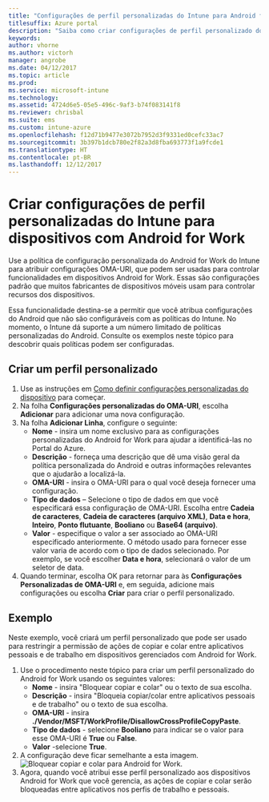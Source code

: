 ```yaml
---
title: "Configurações de perfil personalizadas do Intune para Android for Work"
titlesuffix: Azure portal
description: "Saiba como criar configurações de perfil personalizado do Intune para dispositivos Android for Work."
keywords: 
author: vhorne
ms.author: victorh
manager: angrobe
ms.date: 04/12/2017
ms.topic: article
ms.prod: 
ms.service: microsoft-intune
ms.technology: 
ms.assetid: 4724d6e5-05e5-496c-9af3-b74f083141f8
ms.reviewer: chrisbal
ms.suite: ems
ms.custom: intune-azure
ms.openlocfilehash: f12d71b9477e3072b7952d3f9331ed0cefc33ac7
ms.sourcegitcommit: 3b397b1dcb780e2f82a3d8fba693773f1a9fcde1
ms.translationtype: HT
ms.contentlocale: pt-BR
ms.lasthandoff: 12/12/2017
---
```

# <a name="create-intune-custom-profile-settings-for-android-for-work-devices"></a>Criar configurações de perfil personalizadas do Intune para dispositivos com Android for Work

Use a política de configuração personalizada do Android for Work do Intune para atribuir configurações OMA-URI, que podem ser usadas para controlar funcionalidades em dispositivos Android for Work. Essas são configurações padrão que muitos fabricantes de dispositivos móveis usam para controlar recursos dos dispositivos.

Essa funcionalidade destina-se a permitir que você atribua configurações do Android que não são configuráveis com as políticas do Intune. No momento, o Intune dá suporte a um número limitado de políticas personalizadas do Android. Consulte os exemplos neste tópico para descobrir quais políticas podem ser configuradas.

## <a name="create-a-custom-profile"></a>Criar um perfil personalizado

1. Use as instruções em [Como definir configurações personalizadas do dispositivo](custom-settings-configure.md) para começar.
2. Na folha **Configurações personalizadas do OMA-URI**, escolha **Adicionar** para adicionar uma nova configuração.
3. Na folha **Adicionar Linha**, configure o seguinte:
    - **Nome** - insira um nome exclusivo para as configurações personalizadas do Android for Work para ajudar a identificá-las no Portal do Azure.
    - **Descrição** - forneça uma descrição que dê uma visão geral da política personalizada do Android e outras informações relevantes que o ajudarão a localizá-la.
    - **OMA-URI** - insira o OMA-URI para o qual você deseja fornecer uma configuração.
    - **Tipo de dados** – Selecione o tipo de dados em que você especificará essa configuração de OMA-URI. Escolha entre **Cadeia de caracteres**, **Cadeia de caracteres (arquivo XML)**, **Data e hora**, **Inteiro**, **Ponto flutuante**, **Booliano** ou **Base64 (arquivo)**.
    - **Valor** - especifique o valor a ser associado ao OMA-URI especificado anteriormente. O método usado para fornecer esse valor varia de acordo com o tipo de dados selecionado. Por exemplo, se você escolher **Data e hora**, selecionará o valor de um seletor de data.
4. Quando terminar, escolha OK para retornar para às **Configurações Personalizadas de OMA-URI** e, em seguida, adicione mais configurações ou escolha **Criar** para criar o perfil personalizado.


## <a name="example"></a>Exemplo

Neste exemplo, você criará um perfil personalizado que pode ser usado para restringir a permissão de ações de copiar e colar entre aplicativos pessoais e de trabalho em dispositivos gerenciados com Android for Work.

1. Use o procedimento neste tópico para criar um perfil personalizado do Android for Work usando os seguintes valores:
    - **Nome** - insira "Bloquear copiar e colar" ou o texto de sua escolha.
    - **Descrição** - insira "Bloqueia copiar/colar entre aplicativos pessoais e de trabalho" ou o texto de sua escolha.
    - **OMA-URI** - insira **./Vendor/MSFT/WorkProfile/DisallowCrossProfileCopyPaste**.
    - **Tipo de dados** - selecione **Booliano** para indicar se o valor para esse OMA-URI é **True** ou **False**.
    - **Valor** -selecione **True**.
2. A configuração deve ficar semelhante a esta imagem.
![Bloquear copiar e colar para Android for Work.](./media/custom-policy-afw-copy-paste.png)
3. Agora, quando você atribui esse perfil personalizado aos dispositivos Android for Work que você gerencia, as ações de copiar e colar serão bloqueadas entre aplicativos nos perfis de trabalho e pessoais.